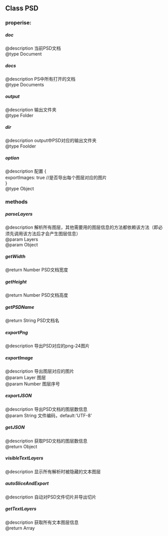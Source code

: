 ## Class PSD
### properise:
##### doc
>
@description 当前PSD文档  
@type Document  

##### docs
>
@description PS中所有打开的文档  
@type Documents

##### output  
>
@description 输出文件夹  
@type Folder

##### dir
>
@description output中PSD对应的输出文件夹  
@type Foolder

##### option
>
@description 配置
{  
	exportImages: true //是否导出每个图层对应的图片  
}  
@type Object

### methods
##### parseLayers
>
@description 解析所有图层，其他需要用的图层信息的方法都依赖该方法（即必须先调用该方法后才会产生图层信息）  
@param Layers   
@param Object

##### getWidth
>
@return Number PSD文档宽度

##### getHeight
>
@return Number PSD文档高度

##### getPSDName
>
@return String PSD文档名

##### exportPng
>
@description 导出PSD对应的png-24图片

##### exportImage
>
@description 导出图层对应的图片  
@param Layer 图层  
@param Number 图层序号

##### exportJSON
>
@description 导出PSD文档的图层数信息  
@param String 文件编码，default:'UTF-8'

##### getJSON
>
@description 获取PSD文档的图层数信息  
@return Object

##### visibleTextLayers
>
@description 显示所有解析时被隐藏的文本图层

##### autoSliceAndExport
>
@description 自动对PSD文件切片并导出切片

##### getTextLayers
>
@description 获取所有文本图层信息  
@return Array